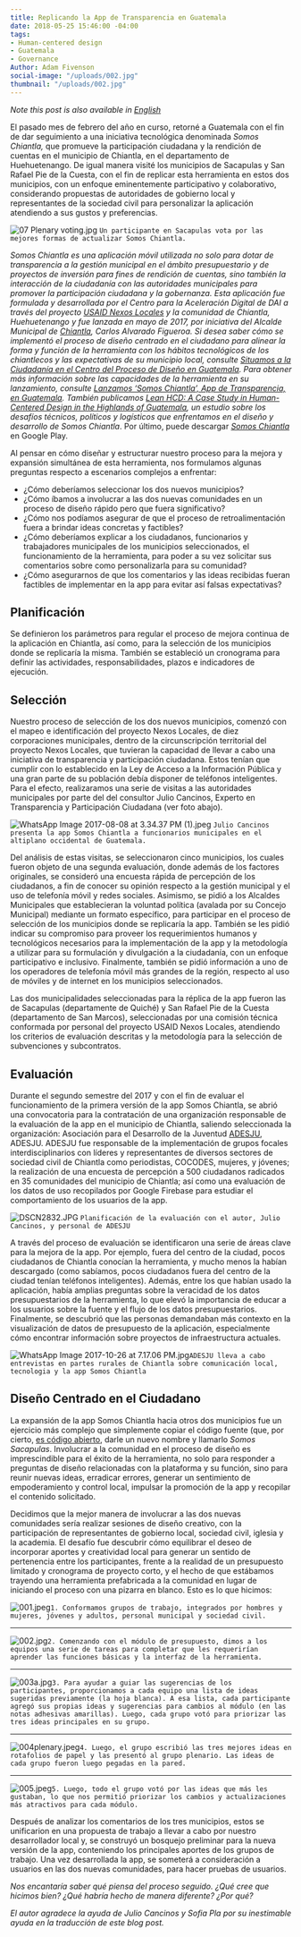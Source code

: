 ```yaml
---
title: Replicando la App de Transparencia en Guatemala
date: 2018-05-25 15:46:00 -04:00
tags:
- Human-centered design
- Guatemala
- Governance
Author: Adam Fivenson
social-image: "/uploads/002.jpg"
thumbnail: "/uploads/002.jpg"
---
```


*Note this post is also available in [English](https://dai-global-digital.com/forking-with-design-thinking-in-guatemala.html)*

El pasado mes de febrero del año en curso, retorné a Guatemala con el fin de dar seguimiento a una iniciativa tecnológica denominada *Somos Chiantla,* que promueve la participación ciudadana y la rendición de cuentas en el municipio de Chiantla, en el departamento de Huehuetenango. De igual manera visité los municipios de Sacapulas y San Rafael Pie de la Cuesta, con el fin de replicar esta herramienta en estos dos municipios, con un enfoque eminentemente participativo y colaborativo, considerando propuestas de autoridades de gobierno local y representantes de la sociedad civil para personalizar la aplicación atendiendo a sus gustos y preferencias.  

![07 Plenary voting.jpg](/uploads/07%20Plenary%20voting.jpg)
`Un participante en Sacapulas vota por las mejores formas de actualizar Somos Chiantla.`

<!--more-->

<aside><p><em>Somos Chiantla es una aplicación móvil utilizada no solo para dotar de transparencia a la gestión municipal en el ámbito presupuestario y de proyectos de inversión para fines de rendición de cuentas, sino también la interacción de la ciudadanía con las autoridades municipales para promover la participación ciudadana y la gobernanza. Esta aplicación fue formulada y desarrollada por el Centro para la Aceleración Digital de DAI a través del proyecto <a href="https://www.dai.com/our-work/projects/guatemala-nexos-locales">USAID Nexos Locales</a> y la comunidad de Chiantla, Huehuetenango y fue lanzada en mayo de 2017, por iniciativa del Alcalde Municipal de <a href="https://goo.gl/maps/rz1w6hbbEwM2">Chiantla</a>, Carlos Alvarado Figueroa. Si desea saber cómo se implementó el proceso de diseño centrado en el ciudadano para alinear la forma y función de la herramienta con los hábitos tecnológicos de los chiantlecos y las expectativas de su municipio local, consulte <a href="https://dai-global-digital.com/diseno-ciudadano-guatemala.html">Situamos a la Ciudadanía en el Centro del Proceso de Diseño en Guatemala</a>. Para obtener más información sobre las capacidades de la herramienta en su lanzamiento, consulte <a href="https://dai-global-digital.com/app-de-transparencia-guatemala.html">Lanzamos ‘Somos Chiantla’, App de Transparencia, en Guatemala</a>. También publicamos <a href="https://dai-global-digital.com/lean-hcd.html">Lean HCD: A Case Study in Human-Centered Design in the Highlands of Guatemala</a>, un estudio sobre los desafíos técnicos, políticos y logísticos que enfrentamos en el diseño y desarrollo de Somos Chiantla</em>. Por último, puede descargar <a href="https://play.google.com/store/apps/details?id=gt.muni.chiantla&amp;hl=en"><em>Somos Chiantla</em></a> en Google Play.</p></aside>

Al pensar en cómo diseñar y estructurar nuestro proceso para la mejora y expansión simultánea de esta herramienta, nos formulamos algunas preguntas respecto a escenarios complejos a enfrentar:

* ¿Cómo deberíamos seleccionar los dos nuevos municipios?
* ¿Cómo íbamos a involucrar a las dos nuevas comunidades en un proceso de diseño rápido pero que fuera significativo?
* ¿Cómo nos podíamos asegurar de que el proceso de retroalimentación fuera a brindar ideas concretas y factibles?
* ¿Cómo deberíamos explicar a los ciudadanos, funcionarios y trabajadores municipales de los municipios seleccionados, el funcionamiento de la herramienta, para poder a su vez solicitar sus comentarios sobre como personalizarla para su comunidad?
* ¿Cómo asegurarnos de que los comentarios y las ideas recibidas fueran factibles de implementar en la app para evitar así falsas expectativas?

## Planificación
Se definieron los parámetros para regular el proceso de mejora continua de la aplicación en Chiantla, así como, para la selección de los municipios donde se replicaría la misma. También se estableció un cronograma para definir las actividades, responsabilidades, plazos e indicadores de ejecución.  

## Selección
Nuestro proceso de selección de los dos nuevos municipios, comenzó con el mapeo e identificación del proyecto Nexos Locales, de diez corporaciones municipales, dentro de la circunscripción territorial del proyecto Nexos Locales, que tuvieran la capacidad de llevar a cabo una iniciativa de transparencia y participación ciudadana. Estos tenían que cumplir con lo establecido en la Ley de Acceso a la Información Pública y una gran parte de su población debía disponer de teléfonos inteligentes. Para el efecto, realizaramos una serie de visitas a las autoridades municipales por parte del del consultor Julio Cancinos, Experto en Transparencia y Participación Ciudadana (ver foto abajo). 

![WhatsApp Image 2017-08-08 at 3.34.37 PM (1).jpeg](/uploads/WhatsApp%20Image%202017-08-08%20at%203.34.37%20PM%20(1).jpeg)
`Julio Cancinos presenta la app Somos Chiantla a funcionarios municipales en el altiplano occidental de Guatemala.`

Del análisis de estas visitas, se seleccionaron cinco municipios, los cuales fueron objeto de una segunda evaluación, donde además de los factores originales, se consideró una encuesta rápida de percepción de los ciudadanos, a fin de conocer su opinión respecto a la gestión municipal y el uso de telefonía móvil y redes sociales. Asimismo, se pidió a los Alcaldes Municipales que establecieran la voluntad política (avalada por su Concejo Municipal) mediante un formato específico, para participar en el proceso de selección de los municipios donde se replicaría la app. También se les pidió indicar su compromiso para proveer los requerimientos humanos y tecnológicos necesarios para la implementación de la app y la metodología a utilizar para su formulación y divulgación a la ciudadanía, con un enfoque participativo e inclusivo. Finalmente, también se pidió información a uno de los operadores de telefonía móvil más grandes de la región, respecto al uso de móviles y de internet en los municipios seleccionados.

Las dos municipalidades seleccionadas para la réplica de la app fueron las de Sacapulas (departamente de Quiché) y San Rafael Pie de la Cuesta (departamento de San Marcos), seleccionadas por una comisión técnica conformada por personal del proyecto USAID Nexos Locales, atendiendo los criterios de evaluación descritas y la metodología para la selección de subvenciones y subcontratos.

## Evaluación
Durante el segundo semestre del 2017 y con el fin de evaluar el funcionamiento de la primera versión de la app Somos Chiantla, se abrió una convocatoria para la contratación de una organización responsable de la evaluación de la app en el municipio de Chiantla, saliendo seleccionada la organización: Asociación para el Desarrollo de la Juventud [ADESJU](https://www.facebook.com/Asociaci%C3%B3n-Para-el-Desarrollo-Sostenible-de-la-Juventud-130288017040702/), ADESJU. 
ADESJU fue responsable de la implementación de grupos focales interdisciplinarios con líderes y representantes de diversos sectores de sociedad civil de Chiantla como periodistas, COCODES, mujeres, y jóvenes; la realización de una encuesta de percepción a 500 ciudadanos radicados en 35 comunidades del municipio de Chiantla; así como una evaluación de los datos de uso recopilados por Google Firebase para estudiar el comportamiento de los usuarios de la app. 

![DSCN2832.JPG](/uploads/DSCN2832.JPG)
`Planificación de la evaluación con el autor, Julio Cancinos, y personal de ADESJU`

A través del proceso de evaluación se identificaron una serie de áreas clave para la mejora de la app. Por ejemplo, fuera del centro de la ciudad, pocos ciudadanos de Chiantla conocían la herramienta, y mucho menos la habían descargado (como sabíamos, pocos ciudadanos fuera del centro de la ciudad tenían teléfonos inteligentes). Además, entre los que habían usado la aplicación, había amplias preguntas sobre la veracidad de los datos presupuestarios de la herramienta, lo que elevó la importancia de educar a los usuarios sobre la fuente y el flujo de los datos presupuestarios. Finalmente, se descubrió que las personas demandaban más contexto en la visualización de datos de presupuesto de la aplicación, especialmente cómo encontrar información sobre proyectos de infraestructura actuales.

![WhatsApp Image 2017-10-26 at 7.17.06 PM.jpg](/uploads/WhatsApp%20Image%202017-10-26%20at%207.17.06%20PM.jpg)`ADESJU lleva a cabo entrevistas en partes rurales de Chiantla sobre comunicación local, tecnologia y la app Somos Chiantla`

## Diseño Centrado en el Ciudadano
La expansión de la app Somos Chiantla hacia otros dos municipios fue un ejercicio más complejo que simplemente copiar el código fuente (que, por cierto, [es código abierto](https://github.com/munis-transparencia-gobierno-abierto/municipalidad-de-chiantla), darle un nuevo nombre y llamarlo *Somos Sacapulas*. Involucrar a la comunidad en el proceso de diseño es imprescindible para el éxito de la herramienta, no solo para responder a preguntas de diseño relacionadas con la plataforma y su función, sino para reunir nuevas ideas, erradicar errores, generar un sentimiento de empoderamiento y control local, impulsar la promoción de la app y recopilar el contenido solicitado. 

Decidimos que la mejor manera de involucrar a las dos nuevas comunidades sería realizar sesiones de diseño creativo, con la participación de representantes de gobierno local, sociedad civil, iglesia y la academia. El desafío fue descubrir cómo equilibrar el deseo de incorporar aportes y creatividad local para generar un sentido de pertenencia entre los participantes, frente a la realidad de un presupuesto limitado y cronograma de proyecto corto, y el hecho de que estábamos trayendo una herramienta prefabricada a la comunidad en lugar de iniciando el proceso con una pizarra en blanco.
Esto es lo que hicimos:

![001.jpeg](/uploads/001.jpeg)`1. Conformamos grupos de trabajo, integrados por hombres y mujeres, jóvenes y adultos, personal municipal y sociedad civil.`

---

![002.jpg](/uploads/002.jpg)`2. Comenzando con el módulo de presupuesto, dimos a los equipos una serie de tareas para completar que les requerirían aprender las funciones básicas y la interfaz de la herramienta.`

---

![003a.jpg](/uploads/003a.jpg)`3. Para ayudar a guiar las sugerencias de los participantes, proporcionamos a cada equipo una lista de ideas sugeridas previamente (la hoja blanca). A esa lista, cada participante agregó sus propias ideas y sugerencias para cambios al módulo (en las notas adhesivas amarillas). Luego, cada grupo votó para priorizar las tres ideas principales en su grupo.`

---

![004plenary.jpeg](/uploads/004plenary.jpeg)`4. Luego, el grupo escribió las tres mejores ideas en rotafolios de papel y las presentó al grupo plenario. Las ideas de cada grupo fueron luego pegadas en la pared.`

---

![005.jpeg](/uploads/005.jpeg)`5. Luego, todo el grupo votó por las ideas que más les gustaban, lo que nos permitió priorizar los cambios y actualizaciones más atractivos para cada módulo.`

Después de analizar los comentarios de los tres municipios, estos se unificarion en una propuesta de trabajo a llevar a cabo por nuestro desarrollador local y, se construyó un bosquejo preliminar para la nueva versión de la app, conteniendo los principales aportes de los grupos de trabajo. Una vez desarrollada la app, se someterá a consideración a usuarios en las dos nuevas comunidades, para hacer pruebas de usuarios.  

*Nos encantaría saber qué piensa del proceso seguido. ¿Qué cree que hicimos bien? ¿Qué habría hecho de manera diferente? ¿Por qué?*

*El autor agradece la ayuda de Julio Cancinos y Sofia Pla por su inestimable ayuda en la traducción de este blog post.*